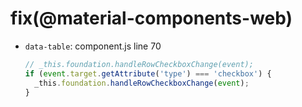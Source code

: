 # fix(@material-components-web)

- `data-table`: component.js line 70

  ```js
  // _this.foundation.handleRowCheckboxChange(event);
  if (event.target.getAttribute('type') === 'checkbox') {
    _this.foundation.handleRowCheckboxChange(event);
  }
  ```
